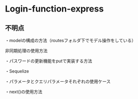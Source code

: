 # Login-function-express

<h2>不明点</h2>
<p>・modelの構成の方法（routesフォルダ下でモデル操作をしている）</p>
<p>非同期処理の使用方法</p>
<p>・パスワードの更新機能をputで実装する方法</p>
<p>・Sequelize</p>
<p>・パラメータとクエリパラメータそれぞれの使用ケース</p>
<p>・next()の使用方法</p>
